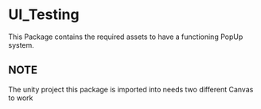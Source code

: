 # UI_Testing
 This Package contains the required assets to have a functioning PopUp system. 
## NOTE
The unity project this package is imported into needs two different Canvas to work
